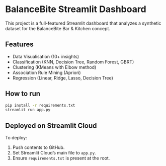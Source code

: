 # BalanceBite Streamlit Dashboard

This project is a full-featured Streamlit dashboard that analyzes a synthetic dataset for the BalanceBite Bar & Kitchen concept.

## Features

- Data Visualisation (10+ insights)
- Classification (KNN, Decision Tree, Random Forest, GBRT)
- Clustering (KMeans with Elbow method)
- Association Rule Mining (Apriori)
- Regression (Linear, Ridge, Lasso, Decision Tree)

## How to run

```bash
pip install -r requirements.txt
streamlit run app.py
```

## Deployed on Streamlit Cloud

To deploy:
1. Push contents to GitHub.
2. Set Streamlit Cloud’s main file to `app.py`.
3. Ensure `requirements.txt` is present at the root.